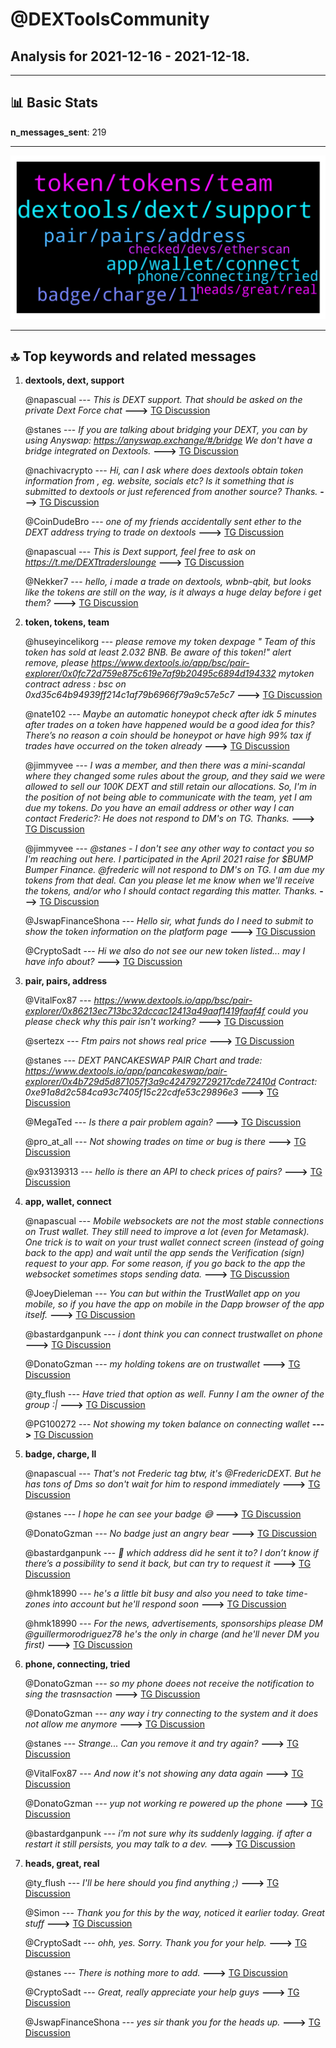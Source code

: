 # **@DEXToolsCommunity**
 ## Analysis for **2021-12-16** - **2021-12-18**.

---

## 📊 **Basic Stats**

**n_messages_sent**: 219

---
![wordcloud](DEXToolsCommunity_2Days_wordcloud.png)

---


## 🔝 **Top keywords and related messages**

1. **dextools, dext, support**

    @napascual --- *This is DEXT support. That should be asked on the private Dext Force chat* **--->** [TG Discussion](https://t.me/DEXToolsCommunity/313810)

    @stanes --- *If you are talking about bridging your DEXT, you can by using Anyswap: https://anyswap.exchange/#/bridge We don't have a bridge integrated on Dextools.* **--->** [TG Discussion](https://t.me/DEXToolsCommunity/313344)

    @nachivacrypto --- *Hi, can I ask where does dextools obtain token information from , eg. website, socials etc? Is it something that is submitted to dextools or just referenced from another source? Thanks.* **--->** [TG Discussion](https://t.me/DEXToolsCommunity/314080)

    @CoinDudeBro --- *one of my friends accidentally sent ether to the DEXT address trying to trade on dextools* **--->** [TG Discussion](https://t.me/DEXToolsCommunity/314396)

    @napascual --- *This is Dext support, feel free to ask on https://t.me/DEXTtraderslounge* **--->** [TG Discussion](https://t.me/DEXToolsCommunity/313617)

    @Nekker7 --- *hello, i made a trade on dextools, wbnb-qbit, but looks like the tokens are still on the way, is it always a huge delay before i get them?* **--->** [TG Discussion](https://t.me/DEXToolsCommunity/314555)

2. **token, tokens, team**

    @huseyincelikorg --- *please remove my token dexpage   " Team of this token has sold at least 2.032 BNB. Be aware of this token!" alert remove, please   https://www.dextools.io/app/bsc/pair-explorer/0x0fc72d759e875c619e7af9b20495c6894d194332  mytoken contract adress : bsc on 0xd35c64b94939ff214c1af79b6966f79a9c57e5c7* **--->** [TG Discussion](https://t.me/DEXToolsCommunity/313518)

    @nate102 --- *Maybe an automatic honeypot check after idk 5 minutes after trades on a token have happened would be a good idea for this? There’s no reason a coin should be honeypot or have high 99% tax if trades have occurred on the token already* **--->** [TG Discussion](https://t.me/DEXToolsCommunity/313914)

    @jimmyvee --- *I was a member, and then there was a mini-scandal where they changed some rules about the group, and they said we were allowed to sell our 100K DEXT and still retain our allocations.  So, I'm in the position of not being able to communicate with the team, yet I am due my tokens. Do you have an email address or other way I can contact Frederic?:  He does not respond to DM's on TG. Thanks.* **--->** [TG Discussion](https://t.me/DEXToolsCommunity/313813)

    @jimmyvee --- *@stanes - I don't see any other way to contact you so I'm reaching out here.  I participated in the April 2021 raise for $BUMP Bumper Finance. @frederic will not respond to DM's on TG.  I am due my tokens from that deal.  Can you please let me know when we'll receive the tokens, and/or who I should contact regarding this matter.  Thanks.* **--->** [TG Discussion](https://t.me/DEXToolsCommunity/313816)

    @JswapFinanceShona --- *Hello sir, what funds do I need to submit to show the token information on the platform page* **--->** [TG Discussion](https://t.me/DEXToolsCommunity/313499)

    @CryptoSadt --- *Hi we also do not see our new token listed... may I have info about?* **--->** [TG Discussion](https://t.me/DEXToolsCommunity/313480)

3. **pair, pairs, address**

    @VitalFox87 --- *https://www.dextools.io/app/bsc/pair-explorer/0x86213ec713bc32dccac12413a49aaf1419faaf4f   could you please check why this pair isn't working?* **--->** [TG Discussion](https://t.me/DEXToolsCommunity/314346)

    @sertezx --- *Ftm pairs not shows real price* **--->** [TG Discussion](https://t.me/DEXToolsCommunity/313614)

    @stanes --- *DEXT PANCAKESWAP PAIR Chart and trade: https://www.dextools.io/app/pancakeswap/pair-explorer/0x4b729d5d871057f3a9c424792729217cde72410d Contract: 0xe91a8d2c584ca93c7405f15c22cdfe53c29896e3* **--->** [TG Discussion](https://t.me/DEXToolsCommunity/313626)

    @MegaTed --- *Is there a pair problem again?* **--->** [TG Discussion](https://t.me/DEXToolsCommunity/313330)

    @pro_at_all --- *Not showing trades on time or bug is there* **--->** [TG Discussion](https://t.me/DEXToolsCommunity/314335)

    @x93139313 --- *hello is there an API to check prices of pairs?* **--->** [TG Discussion](https://t.me/DEXToolsCommunity/314446)

4. **app, wallet, connect**

    @napascual --- *Mobile websockets are not the most stable connections on Trust wallet. They still need to improve a lot (even for Metamask). One trick is to wait on your trust wallet connect screen (instead of going back to the app) and wait until the app sends the Verification (sign) request to your app. For some reason, if you go back to the app the websocket sometimes stops sending data.* **--->** [TG Discussion](https://t.me/DEXToolsCommunity/314306)

    @JoeyDieleman --- *You can but within the TrustWallet app on you mobile, so if you have the app on mobile in the Dapp browser of the app itself.* **--->** [TG Discussion](https://t.me/DEXToolsCommunity/314301)

    @bastardganpunk --- *i dont think you can connect trustwallet on phone* **--->** [TG Discussion](https://t.me/DEXToolsCommunity/314288)

    @DonatoGzman --- *my holding tokens are on trustwallet* **--->** [TG Discussion](https://t.me/DEXToolsCommunity/314286)

    @ty_flush --- *Have tried that option as well. Funny I am the owner of the group :|* **--->** [TG Discussion](https://t.me/DEXToolsCommunity/313784)

    @PG100272 --- *Not showing my token balance on connecting wallet* **--->** [TG Discussion](https://t.me/DEXToolsCommunity/314601)

5. **badge, charge, ll**

    @napascual --- *That's not Frederic tag btw, it's @FredericDEXT. But he has tons of Dms so don't wait for him to respond immediately* **--->** [TG Discussion](https://t.me/DEXToolsCommunity/313819)

    @stanes --- *I hope he can see your badge 😅* **--->** [TG Discussion](https://t.me/DEXToolsCommunity/314270)

    @DonatoGzman --- *No badge just an angry bear* **--->** [TG Discussion](https://t.me/DEXToolsCommunity/314263)

    @bastardganpunk --- *😬 which address did he sent it to? I don’t know if there’s a possibility to send it back, but can try to request it* **--->** [TG Discussion](https://t.me/DEXToolsCommunity/314400)

    @hmk18990 --- *he's a little bit busy and also you need to take time-zones into account but he'll respond soon* **--->** [TG Discussion](https://t.me/DEXToolsCommunity/314383)

    @hmk18990 --- *For the news, advertisements, sponsorships please DM @guillermorodriguez78 he's the only in charge (and he'll never DM you first)* **--->** [TG Discussion](https://t.me/DEXToolsCommunity/314381)

6. **phone, connecting, tried**

    @DonatoGzman --- *so my phone doees not receive the notification to sing the trasnsaction* **--->** [TG Discussion](https://t.me/DEXToolsCommunity/314277)

    @DonatoGzman --- *any way i try connecting to the system and it does not allow me anymore* **--->** [TG Discussion](https://t.me/DEXToolsCommunity/314274)

    @stanes --- *Strange... Can you remove it and try again?* **--->** [TG Discussion](https://t.me/DEXToolsCommunity/313783)

    @VitalFox87 --- *And now it's not showing any data again* **--->** [TG Discussion](https://t.me/DEXToolsCommunity/314391)

    @DonatoGzman --- *yup not working  re powered up the phone* **--->** [TG Discussion](https://t.me/DEXToolsCommunity/314297)

    @bastardganpunk --- *i’m not sure why its suddenly lagging. if after a restart it still persists, you may talk to a dev.* **--->** [TG Discussion](https://t.me/DEXToolsCommunity/314292)

7. **heads, great, real**

    @ty_flush --- *I'll be here should you find anything ;)* **--->** [TG Discussion](https://t.me/DEXToolsCommunity/313794)

    @Simon --- *Thank you for this by the way, noticed it earlier today.  Great stuff* **--->** [TG Discussion](https://t.me/DEXToolsCommunity/313905)

    @CryptoSadt --- *ohh, yes. Sorry. Thank you for your help.* **--->** [TG Discussion](https://t.me/DEXToolsCommunity/313528)

    @stanes --- *There is nothing more to add.* **--->** [TG Discussion](https://t.me/DEXToolsCommunity/313527)

    @CryptoSadt --- *Great, really appreciate your help guys* **--->** [TG Discussion](https://t.me/DEXToolsCommunity/313515)

    @JswapFinanceShona --- *yes sir thank you for the heads up.* **--->** [TG Discussion](https://t.me/DEXToolsCommunity/313505)

